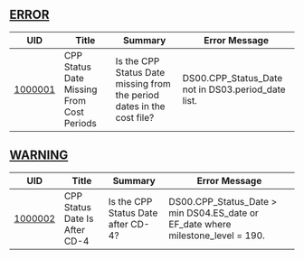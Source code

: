## [ERROR](/DIQs/error)

| UID | Title | Summary | Error Message |
|-----|-------|---------|---------------|
| [1000001](/DIQs/DS00/1000001) | CPP Status Date Missing From Cost Periods | Is the CPP Status Date missing from the period dates in the cost file? | DS00.CPP_Status_Date not in DS03.period_date list. |
## [WARNING](/DIQs/warning)

| UID | Title | Summary | Error Message |
|-----|-------|---------|---------------|
| [1000002](/DIQs/DS00/1000002) | CPP Status Date Is After CD-4 | Is the CPP Status Date after CD-4? | DS00.CPP_Status_Date > min DS04.ES_date or EF_date where milestone_level = 190. |
